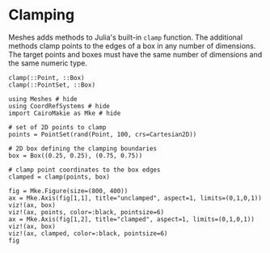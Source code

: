# Clamping

Meshes adds methods to Julia's built-in `clamp` function. The additional methods clamp points to the edges of a box in any number of dimensions. The target points and boxes must have the same number of dimensions and the same numeric type.

```@docs
clamp(::Point, ::Box)
clamp(::PointSet, ::Box)
```

```@example clamping
using Meshes # hide
using CoordRefSystems # hide
import CairoMakie as Mke # hide

# set of 2D points to clamp
points = PointSet(rand(Point, 100, crs=Cartesian2D))

# 2D box defining the clamping boundaries
box = Box((0.25, 0.25), (0.75, 0.75))

# clamp point coordinates to the box edges
clamped = clamp(points, box)

fig = Mke.Figure(size=(800, 400))
ax = Mke.Axis(fig[1,1], title="unclamped", aspect=1, limits=(0,1,0,1))
viz!(ax, box)
viz!(ax, points, color=:black, pointsize=6)
ax = Mke.Axis(fig[1,2], title="clamped", aspect=1, limits=(0,1,0,1))
viz!(ax, box)
viz!(ax, clamped, color=:black, pointsize=6)
fig
```

